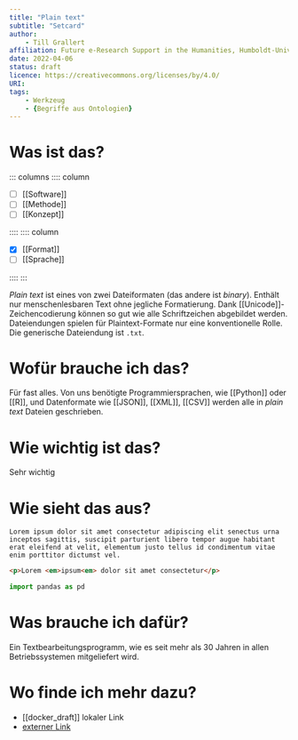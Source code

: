 ```yaml
---
title: "Plain text"
subtitle: "Setcard"
author:
    - Till Grallert
affiliation: Future e-Research Support in the Humanities, Humboldt-Universität zu Berlin
date: 2022-04-06
status: draft
licence: https://creativecommons.org/licenses/by/4.0/
URI:
tags:
    - Werkzeug
    - {Begriffe aus Ontologien}
---
```


# Was ist das?

::: columns
:::: column

- [ ] [[Software]]
- [ ] [[Methode]]
- [ ] [[Konzept]]

::::
:::: column

- [x] [[Format]]
- [ ] [[Sprache]]

::::
:::

<!-- kurze Beschreibung? -->
*Plain text* ist eines von zwei Dateiformaten (das andere ist *binary*). Enthält nur menschenlesbaren Text ohne jegliche Formatierung. Dank [[Unicode]]-Zeichencodierung können so gut wie alle Schriftzeichen abgebildet werden. Dateiendungen spielen für Plaintext-Formate nur eine konventionelle Rolle. Die generische Dateiendung ist `.txt`.

# Wofür brauche ich das?

Für fast alles. Von uns benötigte Programmiersprachen, wie [[Python]] oder [[R]], und Datenformate wie [[JSON]], [[XML]], [[CSV]] werden alle in *plain text* Dateien geschrieben.

# Wie wichtig ist das?

Sehr wichtig

# Wie sieht das aus?

```
Lorem ipsum dolor sit amet consectetur adipiscing elit senectus urna inceptos sagittis, suscipit parturient libero tempor augue habitant erat eleifend at velit, elementum justo tellus id condimentum vitae enim porttitor dictumst vel.
```

```html
<p>Lorem <em>ipsum<em> dolor sit amet consectetur</p>
```

```python
import pandas as pd
```

# Was brauche ich dafür?

Ein Textbearbeitungsprogramm, wie es seit mehr als 30 Jahren in allen Betriebssystemen mitgeliefert wird.

# Wo finde ich mehr dazu?

   - [[docker_draft]] lokaler Link
   - [externer Link](docker_draft.md)
